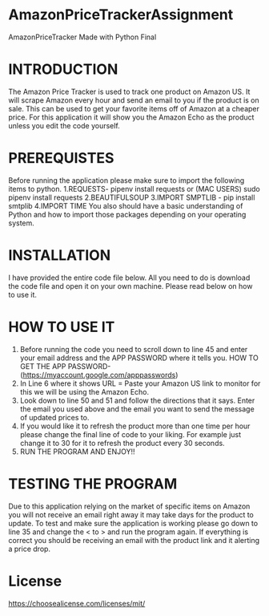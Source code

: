 # AmazonPriceTrackerAssignment
AmazonPriceTracker Made with Python Final

# INTRODUCTION
The Amazon Price Tracker is used to track one product on Amazon US. It will scrape Amazon every hour and send an email to you if the product is on sale. This can be used to get your favorite items off of Amazon at a cheaper price. For this application it will show you the Amazon Echo as the product unless you edit the code yourself.

# PREREQUISTES
Before running the application please make sure to import the following items to python.
1.REQUESTS-  pipenv install requests or (MAC USERS) sudo  pipenv install requests 
2.BEAUTIFULSOUP
3.IMPORT SMPTLIB - pip install smtplib
4.IMPORT TIME
You also should have a basic understanding of Python and how to import those packages depending on your operating system.

# INSTALLATION
I have provided the entire code file below. All you need to do is download the code file and open it on your own machine. Please read below on how to use it.

# HOW TO USE IT
1. Before running the code you need to scroll down to line 45 and enter your email address and the APP PASSWORD where it tells you.
HOW TO GET THE APP PASSWORD- (https://myaccount.google.com/apppasswords)
2. In Line 6 where it shows URL = Paste your Amazon US link to monitor for this we will be using the Amazon Echo.
2. Look down to line 50 and 51 and follow the directions that it says. Enter the email you used above and the email you want to send the message of updated prices to.
3. If you would like it to refresh the product more than one time per hour please change the final line of code to your liking. For example just change it to 30 for it to refresh the product every 30 seconds.
4. RUN THE PROGRAM AND ENJOY!!

# TESTING THE PROGRAM
Due to this application relying on the market of specific items on Amazon you will not receive an email right away it may take days for the product to update. To test and make sure the application is working please go down to line 35 and change the < to > and run the program again. If everything is correct you should be receiving an email with the product link and it alerting a price drop.

# License
https://choosealicense.com/licenses/mit/


